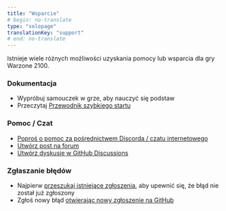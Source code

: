 ```yaml
---
title: "Wsparcie"
# begin: no-translate
type: "solopage"
translationKey: "support"
# end: no-translate
---
```


Istnieje wiele różnych możliwości uzyskania pomocy lub wsparcia dla gry Warzone 2100.

### Dokumentacja

- Wypróbuj samouczek w grze, aby nauczyć się podstaw
- Przeczytaj [Przewodnik szybkiego startu](https://github.com/Warzone2100/warzone2100/blob/master/doc/quickstartguide.asciidoc#warzone-2100-quick-start-guide)

### Pomoc / Czat

- [Poproś o pomoc za pośrednictwem Discorda / czatu internetowego](webchat.md)
- [Utwórz post na forum](https://forums.wz2100.net/)
- [Utwórz dyskusje w GitHub Discussions](https://github.com/Warzone2100/warzone2100/discussions)

### Zgłaszanie błędów

- Najpierw [przeszukaj istniejące zgłoszenia](https://github.com/Warzone2100/warzone2100/issues), aby upewnić się, że błąd nie został już zgłoszony
-  Zgłoś nowy błąd [otwierając nowy zgłoszenie na GitHub](https://github.com/Warzone2100/warzone2100/issues/new/choose)
